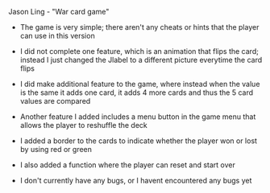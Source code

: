 Jason Ling - "War card game" 

- The game is very simple; there aren't any cheats or hints that the player can use in this version

- I did not complete one feature, which is an animation that flips the card; instead I just 
  changed the Jlabel to a different picture everytime the card flips

- I did make additional feature to the game, where instead when the value is the same it adds one card,
  it adds 4 more cards and thus the 5 card values are compared 
- Another feature I added includes a menu button in the game menu that allows the player to reshuffle the deck
- I added a border to the cards to indicate whether the player won or lost by using red or green
- I also added a function where the player can reset and start over

- I don't currently have any bugs, or I havent encountered any bugs yet
